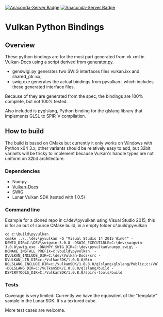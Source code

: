 [![Anaconda-Server Badge](https://anaconda.org/mlamarre/pyglslang/badges/installer/conda.svg)](https://conda.anaconda.org/mlamarre)
[![Anaconda-Server Badge](https://anaconda.org/mlamarre/pyvulkan/badges/installer/conda.svg)](https://conda.anaconda.org/mlamarre)

# Vulkan Python Bindings

## Overview

These python bindings are for the most part generated from vk.xml in [Vulkan-Docs](https://github.com/KhronosGroup/Vulkan-Docs) using a script derived from [generator.py](https://github.com/KhronosGroup/Vulkan-Docs/blob/1.0/src/spec/generator.py). 

* genswigi.py generates two SWIG interfaces files vulkan.ixx and shared_ptr.ixx;
* swig.exe generates the actual bindings from pyvulkan.i which includes these generated interface files.

Because of they are generated from the spec, the bindings are 100% complete, but not 100% tested.

Also included is pyglslang, Python binding for the glslang library that implements GLSL to SPIR-V compilation.

## How to build

The build is based on CMake but currently it only works on Windows with Python x64 3.x, other variants should be relatively easy to add, but 32bit variants will be tricky to implement because Vulkan's handle types are not uniform on 32bit architecture.

### Dependencies

* Numpy
* [Vulkan-Docs](https://github.com/KhronosGroup/Vulkan-Docs)
* SWIG 
* Lunar Vulkan SDK (tested with 1.0.5)

### Command line

Example for a cloned repo in c:\dev\pyvulkan using Visual Studio 2015, this is for an out of source CMake build, in a empty folder c:\build\pyvulkan

```
cd c:\build\pyvulkan
cmake ..\..\dev\pyvulkan -G "Visual Studio 14 2015 Win64" -DSWIG_DIR=C:\DEV\swigwin-3.0.8 -DSWIG_EXECUTABLE=C:\dev\swigwin-3.0.8\swig.exe -DNUMPY_SWIG_DIR=C:\dev\pyvulkan\numpy_swig\ -DCMAKE_INSTALL_PREFIX=c:\build\pyvulkan  -DVULKAN_INCLUDE_DIR=C:\dev\Vulkan-Docs\src -DVULKAN_LIB_DIR=c:/VulkanSDK/1.0.8.0/Bin -DGLSLANG_INCLUDE_DIR=c:/VulkanSDK/1.0.8.0/glslang/glslang/Public;c:/VulkanSDK/1.0.8.0/glslang/glslang/Include -DGLSLANG_DIR=C:/VulkanSDK/1.0.8.0/glslang/build -DSPIRVTOOLS_DIR=C:/VulkanSDK/1.0.8.0/spirv-tools/build

```

### Tests

Coverage is very limited. Currently we have the equivalent of the "template" sample in the Lunar SDK. It's a textured cube. 

More test cases are welcome.



